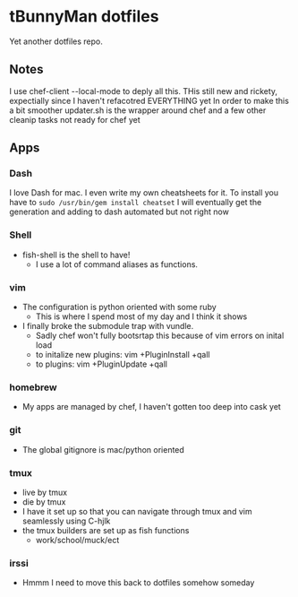 # tBunnyMan dotfiles #
Yet another dotfiles repo.

## Notes ##
I use chef-client --local-mode to deply all this. THis still new and rickety, expectially since I haven't refacotred EVERYTHING yet
In order to make this a bit smoother updater.sh is the wrapper around chef and a few other cleanip tasks not ready for chef yet

## Apps ##
### Dash ###
I love Dash for mac. I even write my own cheatsheets for it.
To install you have to `sudo /usr/bin/gem install cheatset`
I will eventually get the generation and adding to dash automated but not right now

### Shell ###
* fish-shell is the shell to have!
    * I use a lot of command aliases as functions.

### vim ###
* The configuration is python oriented with some ruby
    * This is where I spend most of my day and I think it shows
* I finally broke the submodule trap with vundle.
  * Sadly chef won't fully bootsrtap this because of vim errors on inital load
  * to initalize new plugins: vim +PluginInstall +qall
  * to plugins: vim +PluginUpdate +qall

### homebrew ###
* My apps are managed by chef, I haven't gotten too deep into cask yet

### git ###
* The global gitignore is mac/python oriented

### tmux ###
* live by tmux
* die by tmux
* I have it set up so that you can navigate through tmux and vim seamlessly using C-hjlk
* the tmux builders are set up as fish functions
  * work/school/muck/ect

### irssi ###
* Hmmm I need to move this back to dotfiles somehow someday

